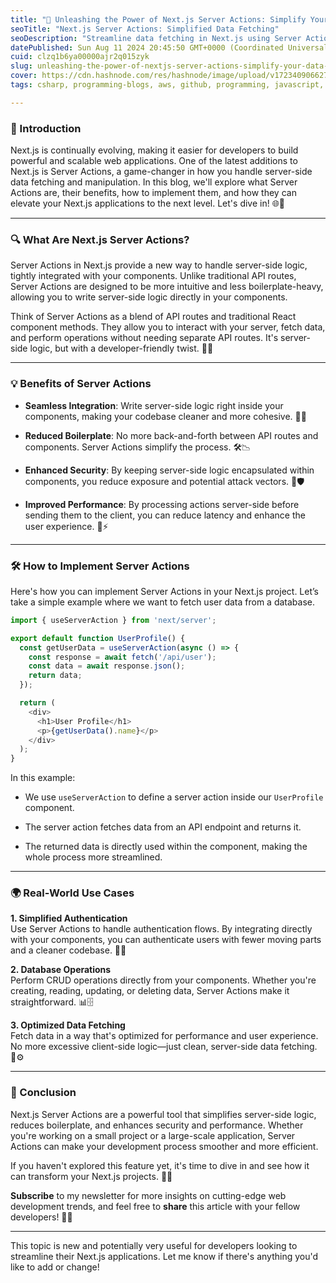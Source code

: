 ```yaml
---
title: "🚀 Unleashing the Power of Next.js Server Actions: Simplify Your Data Fetching"
seoTitle: "Next.js Server Actions: Simplified Data Fetching"
seoDescription: "Streamline data fetching in Next.js using Server Actions for improved performance and security by integrating server-side logic in components. 🚀"
datePublished: Sun Aug 11 2024 20:45:50 GMT+0000 (Coordinated Universal Time)
cuid: clzq1b6ya00000ajr2q015zyk
slug: unleashing-the-power-of-nextjs-server-actions-simplify-your-data-fetching
cover: https://cdn.hashnode.com/res/hashnode/image/upload/v1723409066271/b51cfe35-47e1-47e8-aca5-bfb18e32390a.jpeg
tags: csharp, programming-blogs, aws, github, programming, javascript, python, web-development, nodejs, webdev, reactjs, devops, frontend-development, nextjs, ethereum

---
```


### 🌟 Introduction

Next.js is continually evolving, making it easier for developers to build powerful and scalable web applications. One of the latest additions to Next.js is Server Actions, a game-changer in how you handle server-side data fetching and manipulation. In this blog, we'll explore what Server Actions are, their benefits, how to implement them, and how they can elevate your Next.js applications to the next level. Let's dive in! 🌐🚀

---

### 🔍 What Are Next.js Server Actions?

Server Actions in Next.js provide a new way to handle server-side logic, tightly integrated with your components. Unlike traditional API routes, Server Actions are designed to be more intuitive and less boilerplate-heavy, allowing you to write server-side logic directly in your components.

Think of Server Actions as a blend of API routes and traditional React component methods. They allow you to interact with your server, fetch data, and perform operations without needing separate API routes. It's server-side logic, but with a developer-friendly twist. 🎯💡

---

### 💡 Benefits of Server Actions

* **Seamless Integration**: Write server-side logic right inside your components, making your codebase cleaner and more cohesive. 🧩✨
    
* **Reduced Boilerplate**: No more back-and-forth between API routes and components. Server Actions simplify the process. 🛠️📉
    
* **Enhanced Security**: By keeping server-side logic encapsulated within components, you reduce exposure and potential attack vectors. 🔐🛡️
    
* **Improved Performance**: By processing actions server-side before sending them to the client, you can reduce latency and enhance the user experience. 🚀⚡
    

---

### 🛠️ How to Implement Server Actions

Here's how you can implement Server Actions in your Next.js project. Let’s take a simple example where we want to fetch user data from a database.

```javascript
import { useServerAction } from 'next/server';

export default function UserProfile() {
  const getUserData = useServerAction(async () => {
    const response = await fetch('/api/user');
    const data = await response.json();
    return data;
  });

  return (
    <div>
      <h1>User Profile</h1>
      <p>{getUserData().name}</p>
    </div>
  );
}
```

In this example:

* We use `useServerAction` to define a server action inside our `UserProfile` component.
    
* The server action fetches data from an API endpoint and returns it.
    
* The returned data is directly used within the component, making the whole process more streamlined.
    

---

### 🌍 Real-World Use Cases

**1\. Simplified Authentication**  
Use Server Actions to handle authentication flows. By integrating directly with your components, you can authenticate users with fewer moving parts and a cleaner codebase. 🔑👤

**2\. Database Operations**  
Perform CRUD operations directly from your components. Whether you're creating, reading, updating, or deleting data, Server Actions make it straightforward. 📊🗄️

**3\. Optimized Data Fetching**  
Fetch data in a way that's optimized for performance and user experience. No more excessive client-side logic—just clean, server-side data fetching. 🔄⚙️

---

### 🎉 Conclusion

Next.js Server Actions are a powerful tool that simplifies server-side logic, reduces boilerplate, and enhances security and performance. Whether you're working on a small project or a large-scale application, Server Actions can make your development process smoother and more efficient.

If you haven't explored this feature yet, it's time to dive in and see how it can transform your Next.js projects. 🌟🚀

**Subscribe** to my newsletter for more insights on cutting-edge web development trends, and feel free to **share** this article with your fellow developers! 🙌💬

---

This topic is new and potentially very useful for developers looking to streamline their Next.js applications. Let me know if there's anything you'd like to add or change!